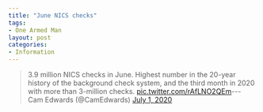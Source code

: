 ```yaml
---
title: "June NICS checks"
tags:
- One Armed Man
layout: post
categories:
- Information
---
```


> 3.9 million NICS checks in June. Highest number in the 20-year history of the background check system, and the third month in 2020 with more than 3-million checks. [pic.twitter.com/rAfLNO2QEm](https://t.co/rAfLNO2QEm)--- Cam Edwards (@CamEdwards) [July 1, 2020](https://twitter.com/CamEdwards/status/1278365780992720896?ref_src=twsrc%5Etfw)